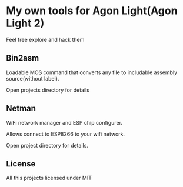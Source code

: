 # My own tools for Agon Light(Agon Light 2)

Feel free explore and hack them

## Bin2asm

Loadable MOS command that converts any file to includable assembly source(without label).

Open projects directory for details

## Netman

WiFi network manager and ESP chip configurer. 

Allows connect to ESP8266 to your wifi network.

Open project directory for details.  

## License

All this projects licensed under MIT